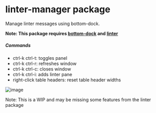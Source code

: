 # linter-manager package

Manage linter messages using bottom-dock.

**Note: This package requires [bottom-dock](https://atom.io/packages/bottom-dock) and [linter](https://atom.io/packages/linter)**

##### Commands
* ctrl-k ctrl-t: toggles panel
* ctrl-k ctrl-r: refreshes window
* ctrl-k ctrl-c: closes window
* ctrl-k ctrl-i: adds linter pane
* right-click table headers: reset table header widths

![image](https://cloud.githubusercontent.com/assets/9221137/9418261/4c7b5226-4818-11e5-9940-ef54153698ad.png)

Note: This is a WIP and may be missing some features from the linter package
